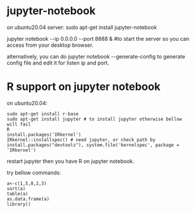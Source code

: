 # jupyter-notebook
on ubuntu20.04 server: sudo apt-get install jupyter-notebook

jupyter notebook --ip 0.0.0.0 --port 8888 & #to start the server so you can access from your desktop browser.

alternatively, you can do jupyter notebook --generate-config to generate config file and edit it for listen ip and port.

# R support on jupyter notebook
on ubuntu20.04:
```
sudo apt-get install r-base
sudo apt-get install jupyter # to install jupyter otherwise bellow will fail
R
install.packages('IRkernel')
IRkernel::installspec() # need jupyter, or check path by install.packages("devtools"), system.file('kernelspec', package = 'IRkernel')
```
restart jupyter then you have R on jupyter notebook.

try bellow commands:
```
a<-c(1,5,8,2,3)
sort(a)
table(a)
as.data.frame(a)
library()
```
